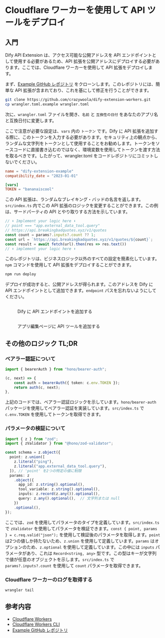 # Cloudflare ワーカーを使用して API ツールをデプロイ

## 入門

Dify API Extension は、アクセス可能な公開アドレスを API エンドポイントとして使用する必要があるため、API 拡張を公開アドレスにデプロイする必要があります。ここでは、Cloudflare ワーカーを使用して API 拡張をデプロイします。

まず、[Example GitHub レポジトリ](https://github.com/crazywoola/dify-extension-workers) をクローンします。このレポジトリには、簡単な API 拡張が含まれており、これを基にして修正を行うことができます。

```bash
git clone https://github.com/crazywoola/dify-extension-workers.git
cp wrangler.toml.example wrangler.toml
```

次に、`wrangler.toml` ファイルを開き、`名前` と `互換性の日付` をあなたのアプリ名と互換日付に変更します。

ここで注意が必要な設定は、`vars` 内の `トークン` です。Dify に API 拡張を追加する際に、このトークンを入力する必要があります。セキュリティ上の観点から、ランダムな文字列をトークンとして使用することをお勧めします。トークンをソースコードに直接書き込むのではなく、環境変数を使用してトークンを渡す方法を取るべきです。したがって、wrangler.toml をコードレポジトリにコミットしないでください。

```toml
name = "dify-extension-example"
compatibility_date = "2023-01-01"

[vars]
TOKEN = "bananaiscool"
```

この API 拡張は、ランダムなブレイキング・バッドの名言を返します。`src/index.ts` 内でこの API 拡張のロジックを変更することができます。この例は、サードパーティの API とやり取りする方法を示しています。

```typescript
// ⬇️ Implement your logic here ⬇️
// point === "app.external_data_tool.query"
// https://api.breakingbadquotes.xyz/v1/quotes
const count = params?.inputs?.count ?? 1;
const url = `https://api.breakingbadquotes.xyz/v1/quotes/${count}`;
const result = await fetch(url).then(res => res.text())
// ⬆️ implement your logic here ⬆️
```

このレポジトリは、ビジネスロジック以外のすべての設定を簡素化しています。`npm` コマンドを使用して API 拡張をデプロイすることができます。

```bash
npm run deploy
```

デプロイが成功すると、公開アドレスが得られます。このアドレスを Dify に API エンドポイントとして追加できます。`endpoint` パスを忘れないようにしてください。

<figure><img src="../../../.gitbook/assets/api_extension_edit.png" alt=""><figcaption><p>Dify に API エンドポイントを追加する</p></figcaption></figure>

<figure><img src="../../../.gitbook/assets/app_tools_edit.png" alt=""><figcaption><p>アプリ編集ページに API ツールを追加する</p></figcaption></figure>

## その他のロジック TL;DR

### ベアラー認証について

```typescript
import { bearerAuth } from "hono/bearer-auth";

(c, next) => {
    const auth = bearerAuth({ token: c.env.TOKEN });
    return auth(c, next);
},
```

上記のコードでは、ベアラー認証ロジックを示しています。`hono/bearer-auth` パッケージを使用してベアラー認証を実装しています。`src/index.ts` で `c.env.TOKEN` を使用してトークンを取得できます。

### パラメータの検証について

```typescript
import { z } from "zod";
import { zValidator } from "@hono/zod-validator";

const schema = z.object({
  point: z.union([
    z.literal("ping"),
    z.literal("app.external_data_tool.query"),
  ]), // 'point' を2つの特定の値に制限
  params: z
    .object({
      app_id: z.string().optional(),
      tool_variable: z.string().optional(),
      inputs: z.record(z.any()).optional(),
      query: z.any().optional(),  // 文字列または null
    })
    .optional(),
});

```

ここでは、`zod` を使用してパラメータのタイプを定義しています。`src/index.ts` で `zValidator` を使用してパラメータを検証できます。`const { point, params } = c.req.valid("json");` を使用して検証後のパラメータを取得します。`point` は2つの値しか持たないため、`z.union` を使用して定義しています。`params` はオプションのため、`z.optional` を使用して定義しています。この中には `inputs` パラメータがあり、これは `Record<string, any>` 型です。この型はキーが文字列で値が任意のオブジェクトを示します。`src/index.ts` で `params?.inputs?.count` を使用して `count` パラメータを取得できます。

### Cloudflare ワーカーのログを取得する

```bash
wrangler tail
```

## 参考内容

* [Cloudflare Workers](https://workers.cloudflare.com/)
* [Cloudflare Workers CLI](https://developers.cloudflare.com/workers/cli-wrangler/install-update)
* [Example GitHub レポジトリ](https://github.com/crazywoola/dify-extension-workers)